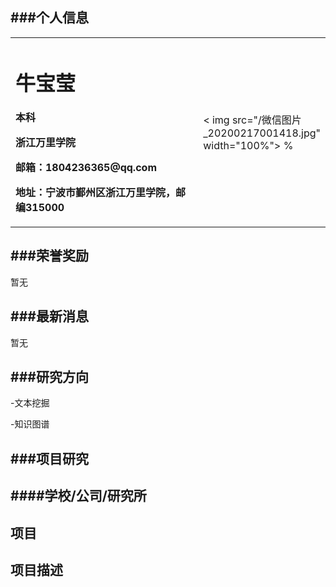 ###个人信息
-
<table border="0">
  <tr>
    <td width="75%">
      <h1>牛宝莹</h1>
      <p><b>本科</b></p >
      <p><b>浙江万里学院</b></p >
      <p><b>邮箱：1804236365@qq.com</b></p >
      <p><b>地址：宁波市鄞州区浙江万里学院，邮编315000</b></p >
    </td>
    <td width="25%">
      < img src="/微信图片_20200217001418.jpg" width="100%">      %    
    </td>
  </tr>
</table>


###荣誉奖励
-
暂无


###最新消息
-
暂无

###研究方向
-
-文本挖掘

-知识图谱

###项目研究
-
####学校/公司/研究所
-

项目
-

项目描述
-
